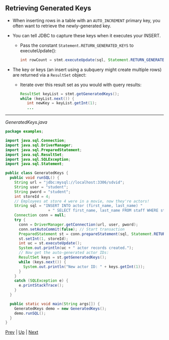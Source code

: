 ## Retrieving Generated Keys

* When inserting rows in a table with an `AUTO_INCREMENT` primary key, you often want to retrieve the newly-generated key.

* You can tell JDBC to capture these keys when it executes your INSERT.

  * Pass the constant `Statement.RETURN_GENERATED_KEYS` to executeUpdate():

    ```java
    int rowCount = stmt.executeUpdate(sql, Statement.RETURN_GENERATED_KEYS);
    ``` 

* The key or keys (an insert using a subquery might create multiple rows) are returned via a `ResultSet` object:

  * Iterate over this result set as you would with query results:

    ```java
    ResultSet keyList = stmt.getGeneratedKeys();
    while (keyList.next()) {
       int newKey = keyList.getInt(1);
       ...
    ```

<hr>

_GeneratedKeys.java_

```java
package examples;

import java.sql.Connection;
import java.sql.DriverManager;
import java.sql.PreparedStatement;
import java.sql.ResultSet;
import java.sql.SQLException;
import java.sql.Statement;

public class GeneratedKeys {
  public void runSQL() {
    String url = "jdbc:mysql://localhost:3306/sdvid";
    String user = "student";
    String pword = "student";
    int storeId = 4;
    // Employees at store 4 were in a movie, now they're actors!
    String sql = "INSERT INTO actor (first_name, last_name) "
                   + " SELECT first_name, last_name FROM staff WHERE store_id=?";
    Connection conn = null;
    try {
      conn = DriverManager.getConnection(url, user, pword);
      conn.setAutoCommit(false); // Start transaction
      PreparedStatement st = conn.prepareStatement(sql, Statement.RETURN_GENERATED_KEYS);
      st.setInt(1, storeId);
      int uc = st.executeUpdate();
      System.out.println(uc + " actor records created.");
      // Now get the auto-generated actor IDs:
      ResultSet keys = st.getGeneratedKeys();
      while (keys.next()) {
        System.out.println("New actor ID: " + keys.getInt(1));
      }
    }
    catch (SQLException e) {
      e.printStackTrace();
    }
  }

  public static void main(String args[]) {
    GeneratedKeys demo = new GeneratedKeys();
    demo.runSQL();
  }
}
```

[Prev](executeUpdate.md) | [Up](../README.md) | [Next](TransactionManagement.md)
